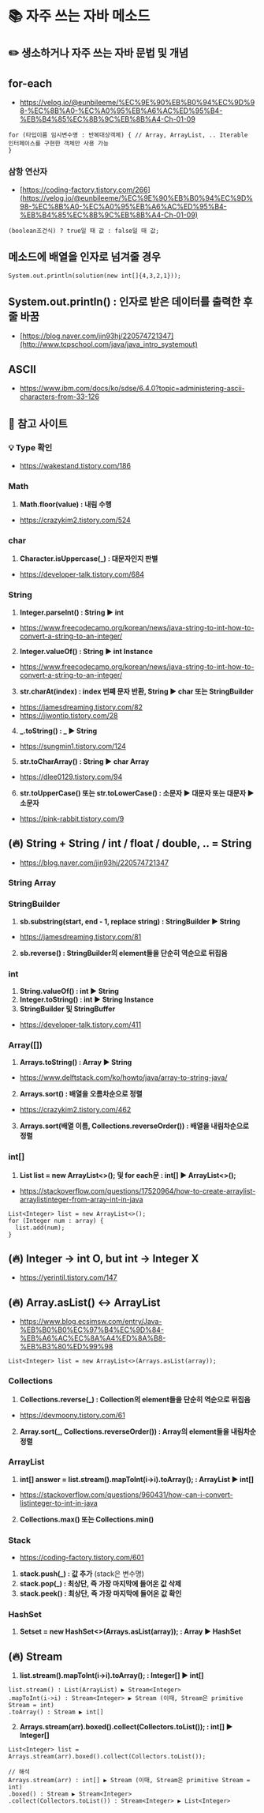 # 📚 자주 쓰는 자바 메소드

## ✏️ 생소하거나 자주 쓰는 자바 문법 및 개념

## for-each
- https://velog.io/@eunbileeme/%EC%9E%90%EB%B0%94%EC%9D%98-%EC%8B%A0-%EC%A0%95%EB%A6%AC%ED%95%B4-%EB%B4%85%EC%8B%9C%EB%8B%A4-Ch-01-09
```
for (타입이름 임시변수명 : 반복대상객체) { // Array, ArrayList, .. Iterable 인터페이스를 구현한 객체만 사용 가능
}
```

### 삼항 연산자
- [https://coding-factory.tistory.com/266](https://velog.io/@eunbileeme/%EC%9E%90%EB%B0%94%EC%9D%98-%EC%8B%A0-%EC%A0%95%EB%A6%AC%ED%95%B4-%EB%B4%85%EC%8B%9C%EB%8B%A4-Ch-01-09)
```
(boolean조건식) ? true일 때 값 : false일 때 값;
```

## 메소드에 배열을 인자로 넘겨줄 경우
```
System.out.println(solution(new int[]{4,3,2,1}));
```

## System.out.println() : 인자로 받은 데이터를 출력한 후 줄 바꿈
- [https://blog.naver.com/jin93hj/220574721347](http://www.tcpschool.com/java/java_intro_systemout)

## ASCII
- https://www.ibm.com/docs/ko/sdse/6.4.0?topic=administering-ascii-characters-from-33-126

## 📌 참고 사이트

### 💡 Type 확인
- https://wakestand.tistory.com/186

### Math
1) **Math.floor(value) : 내림 수행**
- https://crazykim2.tistory.com/524

### char
1) **Character.isUppercase(_) : 대문자인지 판별**
- https://developer-talk.tistory.com/684

### String
1) **Integer.parseInt() : String ▶ int**
- https://www.freecodecamp.org/korean/news/java-string-to-int-how-to-convert-a-string-to-an-integer/
2) **Integer.valueOf() : String ▶ int Instance**
- https://www.freecodecamp.org/korean/news/java-string-to-int-how-to-convert-a-string-to-an-integer/
3) **str.charAt(index) : index 번째 문자 반환, String ▶ char 또는 StringBuilder**
- https://jamesdreaming.tistory.com/82
- https://jiwontip.tistory.com/28
4) **_.toString() : _ ▶ String**
- https://sungmin1.tistory.com/124
5) **str.toCharArray() : String ▶ char Array**
- https://dlee0129.tistory.com/94
6) **str.toUpperCase() 또는 str.toLowerCase() : 소문자 ▶ 대문자 또는 대문자 ▶ 소문자**
- https://pink-rabbit.tistory.com/9

## (🔥) String + String / int / float / double, .. = String
- https://blog.naver.com/jin93hj/220574721347

### String Array

### StringBuilder
1) **sb.substring(start, end - 1, replace string) : StringBuilder ▶ String**
- https://jamesdreaming.tistory.com/81
2) **sb.reverse() : StringBuilder의 element들을 단순히 역순으로 뒤집음**

### int
1) **String.valueOf() : int ▶ String**
2) **Integer.toString() : int ▶ String Instance**
3) **StringBuilder 및 StringBuffer**
- https://developer-talk.tistory.com/411

### Array([])
1) **Arrays.toString() : Array ▶ String**
- https://www.delftstack.com/ko/howto/java/array-to-string-java/
2) **Arrays.sort() : 배열을 오름차순으로 정렬**
- https://crazykim2.tistory.com/462
3) **Arrays.sort(배열 이름, Collections.reverseOrder()) : 배열을 내림차순으로 정렬**

### int[]
1) **List<Integer> list = new ArrayList<>(); 및 for each문 : int[] ▶ ArrayList<>();**
- https://stackoverflow.com/questions/17520964/how-to-create-arraylist-arraylistinteger-from-array-int-in-java
```
List<Integer> list = new ArrayList<>();
for (Integer num : array) {
  list.add(num);
}
```

## (🔥) Integer -> int O, but int -> Integer X
- https://yerintil.tistory.com/147

## (🔥) Array.asList() <-> ArrayList
- https://www.blog.ecsimsw.com/entry/Java-%EB%B0%B0%EC%97%B4%EC%9D%84-%EB%A6%AC%EC%8A%A4%ED%8A%B8-%EB%B3%80%ED%99%98
```
List<Integer> list = new ArrayList<>(Arrays.asList(array));
```

### Collections
1) **Collections.reverse(_) : Collection의 element들을 단순히 역순으로 뒤집음**
- https://devmoony.tistory.com/61
2) **Array.sort(_, Collections.reverseOrder()) : Array의 element들을 내림차순 정렬**

### ArrayList
1) **int[] answer = list.stream().mapToInt(i->i).toArray(); : ArrayList ▶ int[]**
- https://stackoverflow.com/questions/960431/how-can-i-convert-listinteger-to-int-in-java
2) **Collections.max() 또는 Collections.min()**

### Stack
- https://coding-factory.tistory.com/601
1) **stack.push(_) : 값 추가** (stack은 변수명)
2) **stack.pop(_) : 최상단, 즉 가장 마지막에 들어온 값 삭제**
3) **stack.peek() : 최상단, 즉 가장 마지막에 들어온 값 확인**

### HashSet
1) **Set<T>set = new HashSet<>(Arrays.asList(array)); : Array ▶ HashSet**

## (🔥) Stream
1) **list.stream().mapToInt(i->i).toArray(); : Integer[] ▶ int[]**
```
list.stream() : List(ArrayList) ▶ Stream<Integer>
.mapToInt(i->i) : Stream<Integer> ▶ Stream (이때, Stream은 primitive Stream = int)
.toArray() : Stream ▶ int[]
```
2) **Arrays.stream(arr).boxed().collect(Collectors.toList()); : int[] ▶ Integer[]**
```
List<Integer> list = Arrays.stream(arr).boxed().collect(Collectors.toList());

// 해석
Arrays.stream(arr) : int[] ▶ Stream (이때, Stream은 primitive Stream = int)
.boxed() : Stream ▶ Stream<Integer>
.collect(Collectors.toList()) : Stream<Integer> ▶ List<Integer>
```
